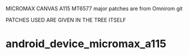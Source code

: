 MICROMAX CANVAS A115 
MT6577
major patches are from Omnirom git

PATCHES USED ARE GIVEN IN THE TREE ITSELF
# android_device_micromax_a115
